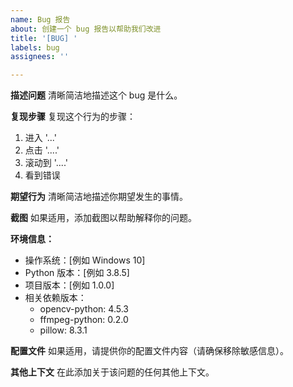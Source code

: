 ```yaml
---
name: Bug 报告
about: 创建一个 bug 报告以帮助我们改进
title: '[BUG] '
labels: bug
assignees: ''

---
```


**描述问题**
清晰简洁地描述这个 bug 是什么。

**复现步骤**
复现这个行为的步骤：
1. 进入 '...'
2. 点击 '....'
3. 滚动到 '....'
4. 看到错误

**期望行为**
清晰简洁地描述你期望发生的事情。

**截图**
如果适用，添加截图以帮助解释你的问题。

**环境信息：**
 - 操作系统：[例如 Windows 10]
 - Python 版本：[例如 3.8.5]
 - 项目版本：[例如 1.0.0]
 - 相关依赖版本：
   - opencv-python: 4.5.3
   - ffmpeg-python: 0.2.0
   - pillow: 8.3.1

**配置文件**
如果适用，请提供你的配置文件内容（请确保移除敏感信息）。

**其他上下文**
在此添加关于该问题的任何其他上下文。 